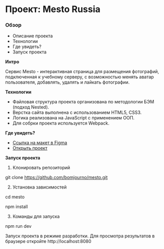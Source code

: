 # Проект: Mesto Russia

### Обзор
* Описание проекта
* Технологии
* Где увидеть?
* Запуск проекта

**Интро**

Сервис Mesto - интерактивная страница для размещения фотографий, подключенная к учебному серверу, с возможностью менять аватар пользователя, добавлять, удалять и лайкать фотографии. 

**Технологии**

* Файловая структура проекта организована по методологии БЭМ (подход Nested).
* Верстка сайта выполнена с использованием HTML5, CSS3.
* Логика реализована на JavaScript с применением ООП.
* Для собрки проекта используется Webpack.

**Где увидеть?**

* [Ссылка на макет в Figma](https://www.figma.com/file/2cn9N9jSkmxD84oJik7xL7/JavaScript.-Sprint-4?node-id=0%3A1)  
* [Открыть проект](https://bomjourno.github.io/mesto/index.html "Тык")  

**Запуск проекта**

1. Клонировать репозиторий

git clone https://github.com/bomjourno/mesto.git

2. Установка зависимостей 

cd mesto

npm install

3. Команды для запуска

npm run dev

Запуск проекта в режиме разработки. Для просмотра результатов в браузере откройте http://localhost:8080 